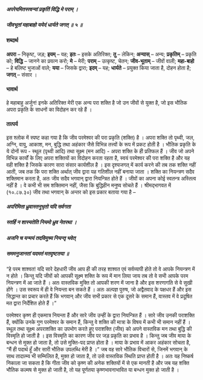##### अपरेयमितस्त्वन्यां प्रकृतिं विद्धि मे पराम् ।
##### जीवभूतां महाबाहो ययेदं धार्यते जगत् ॥ ५ ॥

#### शब्दार्थ

**अपरा** – निकृष्ट, जड़; **इयम्** – यह; **इतः** – इसके अतिरिक्त; **तु** – लेकिन; **अन्यास्** – अन्य; **प्रकृतिम्** – प्रकृति को; **विद्धि** – जानने का प्रयत्न करो; **मे** – मेरी; **पराम्** – उत्कृष्ट, चेतन; **जीव-भूताम्** – जीवों वाली; **महा-बाहो** – हे बलिष्ट भुजाओं वाले; **यया** – जिसके द्वारा; **इदम्** – यह; **धार्यते** – प्रयुक्त किया जाता है, दोहन होता है; **जगत्** – संसार ।

#### भावार्थ

हे महाबाहु अर्जुन! इनके अतिरिक्त मेरी एक अन्य परा शक्ति है जो उन जीवों से युक्त है, जो इस भौतिक अपरा प्रकृति के साधनों का विदोहन कर रहे हैं ।

#### तात्पर्य

इस श्लोक में स्पष्ट कहा गया है कि जीव परमेश्वर की परा प्रकृति (शक्ति) है । अपरा शक्ति तो पृथ्वी, जल, अग्नि, वायु, आकाश, मन, बुद्धि तथा अहंकार जैसे विभिन्न तत्त्वों के रूप में प्रकट होती है । भौतिक प्रकृति के ये दोनों रूप - स्थूल (पृथ्वी आदि) तथा सूक्ष्म (मन आदि) - अपरा शक्ति के ही प्रतिफल हैं । जीव जो अपने विभिन्न कार्यों के लिए अपरा शक्तियों का विदोहन करता रहता है, स्वयं परमेश्वर की परा शक्ति है और यह वही शक्ति है जिसके कारण सारा संसार कार्यशील है । इस दृश्यजगत् में कार्य करने की तब तक शक्ति नहीं आती, जब तक कि परा शक्ति अर्थात् जीव द्वारा यह गतिशील नहीं बनाया जाता । शक्ति का नियन्त्रण सदैव शक्तिमान करता है, अतः जीव सदैव भगवान् द्वारा नियन्त्रित होते हैं । जीवों का अपना कोई स्वतन्त्र अस्तित्व नहीं है । वे कभी भी सम शक्तिमान नहीं, जैसा कि बुद्धिहीन मनुष्य सोचते हैं । श्रीमद्भागवत में (१०.८७.३०) जीव तथा भगवान् के अन्तर को इस प्रकार बताया गया है –

##### अपरिमिता ध्रुवास्तनुभृतो यदि सर्वगता
##### स्तर्हि न शास्यतेति नियमो ध्रुव नेतरथा ।
##### अजनि च यन्मयं तदविमुच्य नियन्तृ भवेत्
##### सममनुजानतां यदमतं मतदृष्टतया ॥

“हे परम शाश्वत! यदि सारे देहधारी जीव आप ही की तरह शाश्वत एवं सर्वव्यापी होते तो वे आपके नियन्त्रण में न होते । किन्तु यदि जीवों को आपकी सूक्ष्म शक्ति के रूप में मान लिया जाय तब तो वे सभी आपके परम नियन्त्रण में आ जाते हैं । अतः वास्तविक मुक्ति तो आपकी शरण में जाना है और इस शरणागति से वे सुखी होंगे । उस स्वरूप में ही वे नियन्ता बन सकते हैं । अतः अल्पज्ञ पुरुष, जो अद्वैतवाद के पक्षधर हैं और इस सिद्धान्त का प्रचार करते हैं कि भगवान् और जीव सभी प्रकार से एक दूसरे के समान हैं, वास्तव में वे प्रदूषित मत द्वारा निर्देशित होते हैं ।”

परमेश्वर कृष्ण ही एकमात्र नियन्ता हैं और सारे जीव उन्हीं के द्वारा नियन्त्रित हैं । सारे जीव उनकी पराशक्ति हैं, क्योंकि उनके गुण परमेश्वर के समान हैं, किन्तु वे शक्ति की मात्रा के विषय में कभी भी समान नहीं हैं । स्थूल तथा सूक्ष्म अपराशक्ति का उपभोग करते हुए पराशक्ति (जीव) को अपने वास्तविक मन तथा बुद्धि की विस्मृति हो जाती है । इस विस्मृति का कारण जीव पर जड़ प्रकृति का प्रभाव है । किन्तु जब जीव माया के बन्धन से मुक्त हो जाता है, तो उसे मुक्ति-पद प्राप्त होता है । माया के प्रभाव में आकर अहंकार सोचता है, “मैं ही पदार्थ हूँ और सारी भौतिक उपलब्धि मेरी है ।” जब वह सारे भौतिक विचारों से, जिनमें भगवान् के साथ तादात्म्य भी सम्मिलित है, मुक्त हो जाता है, तो उसे वास्तविक स्थिति प्राप्त होती है । अतः यह निष्कर्ष निकाला जा सकता है कि गीता जीव को कृष्ण की अनेक शक्तियों में से एक मानती है और जब यह शक्ति भौतिक कल्मष से मुक्त हो जाती है, तो यह पूर्णतया कृष्णभावनाभावित या बन्धन मुक्त हो जाती है ।